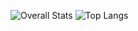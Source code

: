 ![Overall Stats](https://github-readme-stats.vercel.app/api?username=Protogenic&count_private=true&show_icons=true&hide=contribs)
![Top Langs](https://github-readme-stats.vercel.app/api/top-langs/?username=Protogenic&layout=compact)
